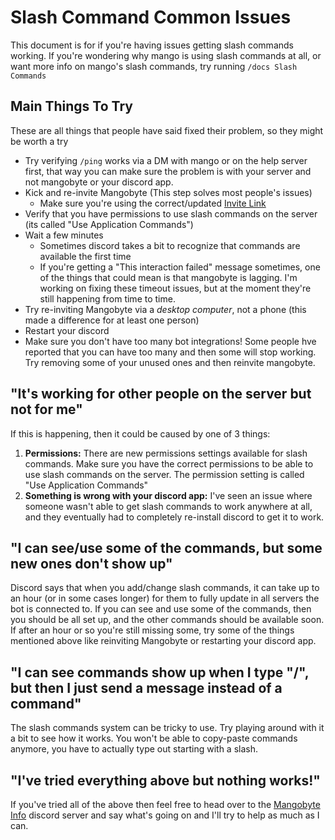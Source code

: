 <!-- Note that parts of this file are auto-generated, which is why theres some html comment placeholders below -->
# Slash Command Common Issues

This document is for if you're having issues getting slash commands working. If you're wondering why mango is using slash commands at all, or want more info on mango's slash commands, try running `/docs Slash Commands`

## Main Things To Try
These are all things that people have said fixed their problem, so they might be worth a try
- Try verifying `/ping` works via a DM with mango or on the help server first, that way you can make sure the problem is with your server and not mangobyte or your discord app.
- Kick and re-invite Mangobyte (This step solves most people's issues)
  - Make sure you're using the correct/updated <!-- INVITE_LINK_START -->[Invite Link](https://discordapp.com/oauth2/authorize?permissions=314432&scope=bot%20applications.commands&client_id=213476188037971968)<!-- INVITE_LINK_END -->
- Verify that you have permissions to use slash commands on the server (its called "Use Application Commands")
- Wait a few minutes 
  - Sometimes discord takes a bit to recognize that commands are available the first time
  - If you're getting a "This interaction failed" message sometimes, one of the things that could mean is that mangobyte is lagging. I'm working on fixing these timeout issues, but at the moment they're still happening from time to time.
- Try re-inviting Mangobyte via a *desktop computer*, not a phone (this made a difference for at least one person)
- Restart your discord
- Make sure you don't have too many bot integrations! Some people hve reported that you can have too many and then some will stop working. Try removing some of your unused ones and then reinvite mangobyte.

## "It's working for other people on the server but not for me"

If this is happening, then it could be caused by one of 3 things:
1. **Permissions:** There are new permissions settings available for slash commands. Make sure you have the correct permissions to be able to use slash commands on the server. The permission setting is called "Use Application Commands"
2. **Something is wrong with your discord app:** I've seen an issue where someone wasn't able to get slash commands to work anywhere at all, and they eventually had to completely re-install discord to get it to work. 

## "I can see/use some of the commands, but some new ones don't show up"

Discord says that when you add/change slash commands, it can take up to an hour (or in some cases longer) for them to fully update in all servers the bot is connected to. If you can see and use some of the commands, then you should be all set up, and the other commands should be available soon. If after an hour or so you're still missing some, try some of the things mentioned above like reinviting Mangobyte or restarting your discord app.

## "I can see commands show up when I type "/", but then I just send a message instead of a command"

The slash commands system can be tricky to use. Try playing around with it a bit to see how it works. You won't be able to copy-paste commands anymore, you have to actually type out starting with a slash. 

## "I've tried everything above but nothing works!"

If you've tried all of the above then feel free to head over to the [Mangobyte Info](https://discord.gg/d6WWHxx) discord server and say what's going on and I'll try to help as much as I can.